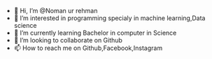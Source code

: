 - 👋 Hi, I’m @Noman ur rehman
- 👀 I’m interested in programming specialy in machine learning,Data science
- 🌱 I’m currently learning Bachelor in computer in Science
- 💞️ I’m looking to collaborate on Github
- 📫 How to reach me on Github,Facebook,Instagram

<!---
Nomi110/Nomi110 is a ✨ special ✨ repository because its `README.md` (this file) appears on your GitHub profile.
You can click the Preview link to take a look at your changes.
--->
